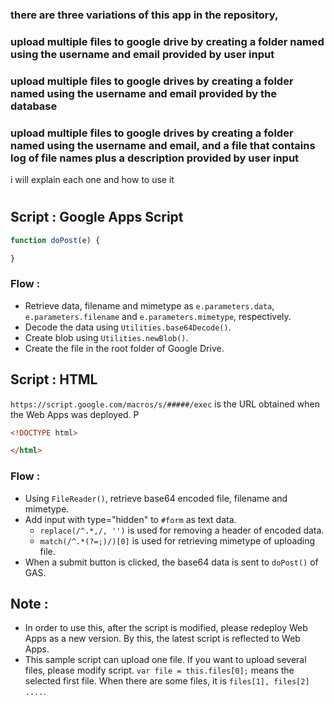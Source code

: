 ### there are three variations of this app in the repository, 
### upload multiple files to google drive by creating a folder named using the username and email provided by user input
### upload multiple files to google drives by creating a folder named using the username and email provided by the database
### upload multiple files to google drives by creating a folder named using the username and email, and a file that contains log of file names plus a description provided by user input

i will explain each one and how to use it
#


## Script : Google Apps Script
~~~javascript
function doPost(e) {

}
~~~

### Flow :
- Retrieve data, filename and mimetype as ``e.parameters.data``, ``e.parameters.filename`` and ``e.parameters.mimetype``, respectively.
- Decode the data using ``Utilities.base64Decode()``.
- Create blob using ``Utilities.newBlob()``.
- Create the file in the root folder of Google Drive.

## Script : HTML
``https://script.google.com/macros/s/#####/exec`` is the URL obtained when the Web Apps was deployed. P

~~~html
<!DOCTYPE html>

</html>
~~~

### Flow :
- Using ``FileReader()``, retrieve base64 encoded file, filename and mimetype.
- Add input with type="hidden" to ``#form`` as text data.
    - ``replace(/^.*,/, '')`` is used for removing a header of encoded data.
    - ``match(/^.*(?=;)/)[0]`` is used for retrieving mimetype of uploading file.
- When a submit button is clicked, the base64 data is sent to ``doPost()`` of GAS.

## Note :
- In order to use this, after the script is modified, please redeploy Web Apps as a new version. By this, the latest script is reflected to Web Apps.
- This sample script can upload one file. If you want to upload several files, please modify script.  ``var file = this.files[0];`` means the selected first file. When there are some files, it is ``files[1], files[2] ....``.
